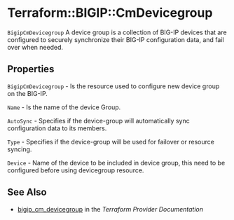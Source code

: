 # Terraform::BIGIP::CmDevicegroup

`BigipCmDevicegroup` A device group is a collection of BIG-IP devices that are configured to securely synchronize their BIG-IP configuration data, and fail over when needed.

## Properties

`BigipCmDevicegroup` - Is the resource  used to configure new device group on the BIG-IP.

`Name` - Is the name of the device Group.

`AutoSync` - Specifies if the device-group will automatically sync configuration data to its members.

`Type` - Specifies if the device-group will be used for failover or resource syncing.

`Device` - Name of the device to be included in device group, this need to be configured before using devicegroup resource.


## See Also

* [bigip_cm_devicegroup](https://www.terraform.io/docs/providers/bigip/r/cm_devicegroup.html) in the _Terraform Provider Documentation_